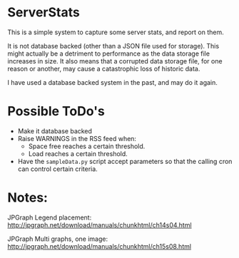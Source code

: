 # ServerStats
This is a simple system to capture some server stats, and report on them.

It is not database backed (other than a JSON file used for storage).
This might actually be a detriment to performance as the data storage file increases in size.
It also means that a corrupted data storage file, for one reason or another, may cause a catastrophic loss of historic data.

I have used a database backed system in the past, and may do it again.

# Possible ToDo's

* Make it database backed
* Raise WARNINGS in the RSS feed when:
	* Space free reaches a certain threshold.
	* Load reaches a certain threshold.
* Have the `sampleData.py` script accept parameters so that the calling cron can control certain criteria.

# Notes:
JPGraph Legend placement:
http://jpgraph.net/download/manuals/chunkhtml/ch14s04.html

JPGraph Multi graphs, one image:
http://jpgraph.net/download/manuals/chunkhtml/ch15s08.html
